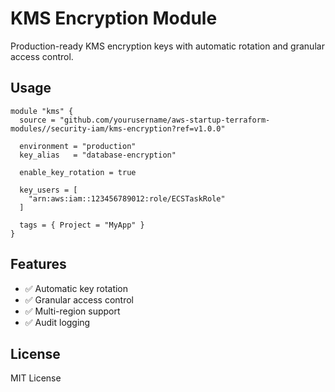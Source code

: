 # KMS Encryption Module

Production-ready KMS encryption keys with automatic rotation and granular access control.

## Usage

```hcl
module "kms" {
  source = "github.com/yourusername/aws-startup-terraform-modules//security-iam/kms-encryption?ref=v1.0.0"

  environment = "production"
  key_alias   = "database-encryption"

  enable_key_rotation = true

  key_users = [
    "arn:aws:iam::123456789012:role/ECSTaskRole"
  ]

  tags = { Project = "MyApp" }
}
```

## Features

- ✅ Automatic key rotation
- ✅ Granular access control
- ✅ Multi-region support
- ✅ Audit logging

## License

MIT License


